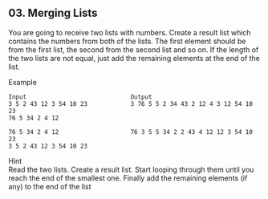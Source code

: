 ## 03. Merging Lists

You are going to receive two lists with numbers. Create a result list which contains the numbers from both of the lists. The first element should be from the first list, the second from the second list and so on. If the length of the two lists are not equal, just add the remaining elements at the end of the list.

Example

```
Input	                          Output
3 5 2 43 12 3 54 10 23            3 76 5 5 2 34 43 2 12 4 3 12 54 10 23
76 5 34 2 4 12	                

76 5 34 2 4 12                    76 3 5 5 34 2 2 43 4 12 12 3 54 10 23
3 5 2 43 12 3 54 10 23	
```

Hint<br>
Read the two lists. Create a result list. Start looping through them until you reach the end of the smallest one. Finally add the remaining elements (if any) to the end of the list
